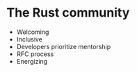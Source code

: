 # The Rust community

- Welcoming
- Inclusive
- Developers prioritize mentorship
- RFC process
- Energizing
